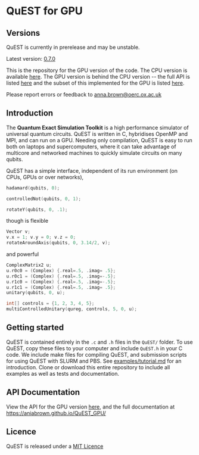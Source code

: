 # QuEST for GPU

## Versions

QuEST is currently in prerelease and may be unstable.  

Latest version: [0.7.0](https://github.com/aniabrown/QuEST_GPU/releases/tag/v0.7.0) 

This is the repository for the GPU version of the code. The CPU version is available [here](https://github.com/aniabrown/QuEST). The GPU version is behind the CPU version -- the full API is listed [here](https://aniabrown.github.io/QuEST/QuEST_8h.html) and the subset of this implemented for the GPU is listed [here](https://aniabrown.github.io/QuEST_GPU/QuEST_8h.html).

Please report errors or feedback to anna.brown@oerc.ox.ac.uk 

## Introduction

The **Quantum Exact Simulation Toolkit** is a high performance simulator of universal quantum circuits. QuEST is written in C, hybridises OpenMP and MPI, and can run on a GPU. Needing only compilation, QuEST is easy to run both on laptops and supercomputers, where it can take advantage of multicore and networked machines to quickly simulate circuits on many qubits.

QuEST has a simple interface, independent of its run environment (on CPUs, GPUs or over networks),
```C
hadamard(qubits, 0);

controlledNot(qubits, 0, 1);

rotateY(qubits, 0, .1);
```
though is flexible
```C
Vector v;
v.x = 1; v.y = 0; v.z = 0;
rotateAroundAxis(qubits, 0, 3.14/2, v);
```
and powerful
```C
ComplexMatrix2 u;
u.r0c0 = (Complex) {.real=.5, .imag= .5};
u.r0c1 = (Complex) {.real=.5, .imag=-.5}; 
u.r1c0 = (Complex) {.real=.5, .imag=-.5};
u.r1c1 = (Complex) {.real=.5, .imag= .5};
unitary(qubits, 0, u);

int[] controls = {1, 2, 3, 4, 5};
multiControlledUnitary(qureg, controls, 5, 0, u);
```

## Getting started

QuEST is contained entirely in the `.c` and `.h` files in the `QuEST/` folder. To use QuEST, copy these files to your computer and include `QuEST.h` in your C code. We include make files for compiling QuEST, and submission scripts for using QuEST with SLURM and PBS. See [examples/tutorial.md](/examples/tutorial.md) for an introduction. Clone or download this entire repository to include all examples as well as tests and documentation. 

## API Documentation

View the API for the GPU version [here](https://aniabrown.github.io/QuEST_GPU/qubits_8h.html), and the full documentation at https://aniabrown.github.io/QuEST_GPU/

## Licence

QuEST is released under a [MIT Licence](LICENCE.txt)



